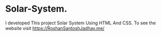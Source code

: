 # Solar-System.
I developed This project Solar System Using HTML And CSS. To see the website visit https://RoshanSantoshJadhav.me/
